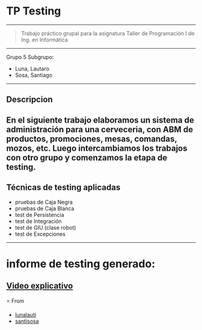 # TP Testing
---
> Trabajo práctico grupal para la asignatura Taller de Programación I de Ing. en Informática
---
Grupo 5
Subgrupo:
- Luna, Lautaro
- Sosa, Santiago
---
Descripcion
---
En el siguiente trabajo elaboramos un sistema de administración para una cerveceria, con ABM de productos, promociones, mesas, comandas, mozos, etc. Luego intercambiamos los trabajos con otro grupo y comenzamos la etapa de testing.
---
Técnicas de testing aplicadas
---
- pruebas de Caja Negra
- pruebas de Caja Blanca
- test de Persistencia
- test de Integración
- test de GIU (clase robot)
- test de Excepciones
---
# informe de testing generado: 
[Video explicativo](https://youtu.be/oxrWkaBpzio)
---
⭐️ From 
- [lunalauti](https://github.com/lunalauti)
- [santisosa](https://github.com/santisosa)

